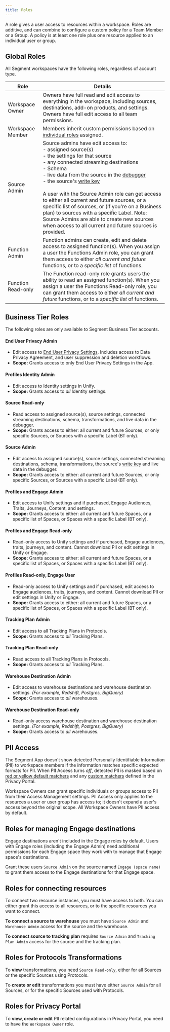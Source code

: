 ```yaml
---
title: Roles
---
```


A role gives a user access to resources within a workspace. Roles are additive, and can combine to configure a custom policy for a Team Member or a Group. A policy is at least one role plus one resource applied to an individual user or group.

## Global Roles

All Segment workspaces have the following roles, regardless of account type.

| Role                | Details                                                                                                                                                                                                                                                                                                                                                                                                                                                                                                             |
| ------------------- | ------------------------------------------------------------------------------------------------------------------------------------------------------------------------------------------------------------------------------------------------------------------------------------------------------------------------------------------------------------------------------------------------------------------------------------------------------------------------------------------------------------------- |
| Workspace Owner     | Owners have full read and edit access to everything in the workspace, including sources, destinations, add-on products, and settings. Owners have full edit access to all team permissions.                                                                                                                                                                                                                                                                                                                         |
| Workspace Member    | Members inherit custom permissions based on [individual roles](#business-tier-roles) assigned.                                                                                                                                                                                                                                                                                                                                                                                                                      |
| Source Admin        | Source admins have edit access to:<br>- assigned source(s) <br>- the settings for that source <br>- any connected streaming destinations <br>- Schema <br>- live data from the source in the [debugger](/docs/connections/sources/debugger/) <br>- the source's [write key](/docs/connections/find-writekey/) <br><br>A user with the Source Admin role can get access to either all current and future sources, or a specific list of sources, or (if you're on a Business plan) to sources with a specific Label. Note: Source Admins are able to create new sources when access to all current and future sources is provided. |
| Function Admin     | Function admins can create, edit and delete access to assigned function(s). When you assign a user the Functions Admin role, you can grant them access to either _all current and future_ functions, or to a _specific list_ of functions.                                                                                                                                                                                                                                                                         |
| Function Read-only | The Function read-only role grants users the ability to read an assigned function(s). When you assign a user the Functions Read-only role, you can grant them access to either _all current and future_ functions, or to a _specific list_ of functions.                                                                                                                                                                                                                                                           |

## Business Tier Roles

The following roles are only available to Segment Business Tier accounts.

#### End User Privacy Admin
* Edit access to [End User Privacy Settings](/docs/privacy/user-deletion-and-suppression). Includes access to Data Privacy Agreement, and user suppression and deletion workflows.
* **Scope:** Grants access to only End User Privacy Settings in the App.

#### Profiles Identity Admin
* Edit access to Identity settings in Unify.
* **Scope:** Grants access to *all* Identity settings.

#### Source Read-only
* Read access to assigned source(s), source settings, connected streaming destinations, schema, transformations, and live data in the debugger.
* **Scope:** Grants access to either: all current and future Sources, or only specific Sources, or Sources with a specific Label (BT only).


#### Source Admin
* Edit access to assigned source(s), source settings, connected streaming destinations, schema, transformations, the source's [write key](/docs/connections/find-writekey/) and live data in the debugger.
* **Scope:** Grants access to either: all current and future Sources, or only specific Sources, or Sources with a specific Label (BT only).

#### Profiles and Engage Admin
* Edit access to Unify settings and if purchased, Engage Audiences, Traits, Journeys, Content, and settings.
* **Scope:** Grants access to either: all current and future Spaces, or a specific list of Spaces, or Spaces with a specific Label (BT only).


#### Profiles and Engage Read-only
* Read-only access to Unify settings and if purchased, Engage audiences, traits, journeys, and content. Cannot download PII or edit settings in Unify or Engage.
* **Scope:** Grants access to either: all current and future Spaces, or a specific list of Spaces, or Spaces with a specific Label (BT only).

#### Profiles Read-only, Engage User
* Read-only access to Unify settings and if purchased, edit access to Engage audiences, traits, journeys, and content. Cannot download PII or edit settings in Unify or Engage.
* **Scope:** Grants access to either: all current and future Spaces, or a specific list of Spaces, or Spaces with a specific Label (BT only).

#### Tracking Plan Admin
* Edit access to all Tracking Plans in Protocols.
* **Scope:** Grants access to *all* Tracking Plans.

#### Tracking Plan Read-only
* Read access to all Tracking Plans in Protocols.
* **Scope:** Grants access to *all* Tracking Plans.

#### Warehouse Destination Admin
* Edit access to warehouse destinations and warehouse destination settings. *(For example, Redshift, Postgres, BigQuery)*  
* **Scope:** Grants access to *all* warehouses.

#### Warehouse Destination Read-only
* Read-only access warehouse destination and warehouse destination settings. *(For example, Redshift, Postgres, BigQuery)*
* **Scope:** Grants access to *all* warehouses.


## PII Access

The Segment App doesn't show detected Personally Identifiable Information (PII) to workspace members if the information matches specific expected formats for PII. When PII Access turns *off*, detected PII is masked based on [red or yellow default matchers](/docs/privacy/portal/#default-pii-matchers) and any [custom matchers](/docs/privacy/portal/#custom-pii-matchers) defined in the Privacy Portal.

Workspace Owners can grant specific individuals or groups access to PII from their Access Management settings. PII Access only applies to the resources a user or user group has access to; it doesn't expand a user's access beyond the original scope. All Workspace Owners have PII access by default.


## Roles for managing Engage destinations

Engage destinations aren't included in the Engage roles by default. Users with Engage roles (including the Engage Admin) need additional permissions for each Engage space they work with to manage that Engage space's destinations.

Grant these users `Source Admin` on the source named `Engage (space name)` to grant them access to the Engage destinations for that Engage space.

## Roles for connecting resources

To connect two resource instances, you must have access to both. You can either grant this access to all resources, or to the specific resources you want to connect.

**To connect a source to warehouse** you must have `Source Admin` and `Warehouse Admin` access for the source and the warehouse.

**To connect source to tracking plan** requires `Source Admin` and `Tracking Plan Admin` access for the source and the tracking plan.

## Roles for Protocols Transformations

To **view** transformations, you need `Source Read-only`, either for all Sources or the specific Sources using Protocols.

To **create or edit** transformations you must have either `Source Admin` for all Sources, or for the specific Sources used with Protocols.

## Roles for Privacy Portal

To **view, create or edit** PII related configurations in Privacy Portal, you need to have the `Workspace Owner` role.
